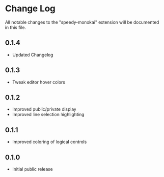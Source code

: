 # Change Log
All notable changes to the "speedy-monokai" extension will be documented in this file.

## 0.1.4
- Updated Changelog

## 0.1.3
- Tweak editor hover colors

## 0.1.2
- Improved public/private display
- Improved line selection highlighting

## 0.1.1
- Improved coloring of logical controls

## 0.1.0
- Initial public release

